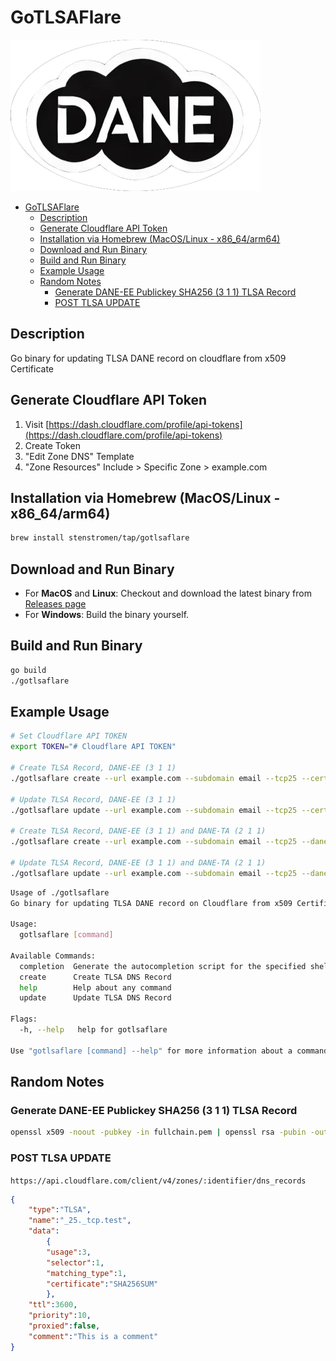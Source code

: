 # GoTLSAFlare

![GoTLSAFlare](./gotlsaflare.webp)

- [GoTLSAFlare](#gotlsaflare)
  - [Description](#description)
  - [Generate Cloudflare API Token](#generate-cloudflare-api-token)
  - [Installation via Homebrew (MacOS/Linux - x86\_64/arm64)](#installation-via-homebrew-macoslinux---x86_64arm64)
  - [Download and Run Binary](#download-and-run-binary)
  - [Build and Run Binary](#build-and-run-binary)
  - [Example Usage](#example-usage)
  - [Random Notes](#random-notes)
    - [Generate DANE-EE Publickey SHA256 (3 1 1) TLSA Record](#generate-dane-ee-publickey-sha256-3-1-1-tlsa-record)
    - [POST TLSA UPDATE](#post-tlsa-update)

## Description

Go binary for updating TLSA DANE record on cloudflare from x509 Certificate

## Generate Cloudflare API Token

1. Visit [https://dash.cloudflare.com/profile/api-tokens](https://dash.cloudflare.com/profile/api-tokens)
2. Create Token
3. "Edit Zone DNS" Template
4. "Zone Resources" Include > Specific Zone > example.com

## Installation via Homebrew (MacOS/Linux - x86_64/arm64)

```bash
brew install stenstromen/tap/gotlsaflare
```

## Download and Run Binary

- For **MacOS** and **Linux**: Checkout and download the latest binary from [Releases page](https://github.com/Stenstromen/gotlsaflare/releases/latest/)
- For **Windows**: Build the binary yourself.

## Build and Run Binary

```bash
go build
./gotlsaflare
```

## Example Usage

```bash
# Set Cloudflare API TOKEN
export TOKEN="# Cloudflare API TOKEN"

# Create TLSA Record, DANE-EE (3 1 1)
./gotlsaflare create --url example.com --subdomain email --tcp25 --cert path/to/certificate.pem

# Update TLSA Record, DANE-EE (3 1 1)
./gotlsaflare update --url example.com --subdomain email --tcp25 --cert path/to/certificate.pem

# Create TLSA Record, DANE-EE (3 1 1) and DANE-TA (2 1 1)
./gotlsaflare create --url example.com --subdomain email --tcp25 --dane-ta --cert path/to/fullchain.pem

# Update TLSA Record, DANE-EE (3 1 1) and DANE-TA (2 1 1)
./gotlsaflare update --url example.com --subdomain email --tcp25 --dane-ta --cert path/to/fullchain.pem
```

```bash
Usage of ./gotlsaflare
Go binary for updating TLSA DANE record on Cloudflare from x509 Certificate.

Usage:
  gotlsaflare [command]

Available Commands:
  completion  Generate the autocompletion script for the specified shell
  create      Create TLSA DNS Record
  help        Help about any command
  update      Update TLSA DNS Record

Flags:
  -h, --help   help for gotlsaflare

Use "gotlsaflare [command] --help" for more information about a command.
```

## Random Notes

### Generate DANE-EE Publickey SHA256 (3 1 1) TLSA Record

```bash
openssl x509 -noout -pubkey -in fullchain.pem | openssl rsa -pubin -outform DER 2>/dev/null | sha256sum
```

### POST TLSA UPDATE

`https://api.cloudflare.com/client/v4/zones/:identifier/dns_records`

```json
{
    "type":"TLSA",
    "name":"_25._tcp.test",
    "data":
        {
        "usage":3,
        "selector":1,
        "matching_type":1,
        "certificate":"SHA256SUM"
        },
    "ttl":3600,
    "priority":10,
    "proxied":false,
    "comment":"This is a comment"
}
```
